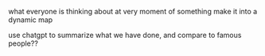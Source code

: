 what everyone is thinking about at very moment of something
make it into a dynamic map

use chatgpt to summarize what we have done, and compare to famous people??